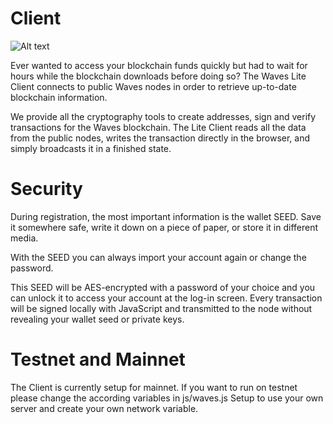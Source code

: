 # Client

![Alt text](https://pbs.twimg.com/media/CjUjPVgVAAA60Pv.jpg "Waves Client Screen")

Ever wanted to access your blockchain funds quickly but had to wait for hours while the blockchain downloads before doing so? 
The Waves Lite Client connects to public Waves nodes in order to retrieve up-to-date blockchain information.

We provide all the cryptography tools to create addresses, sign and verify transactions for the Waves blockchain. The Lite Client reads all the data from the public nodes, writes the transaction directly in the browser, and simply broadcasts it in a finished state.

# Security

During registration, the most important information is the wallet SEED. Save it somewhere safe, write it down on a piece of paper, or store it in different media.

With the SEED you can always import your account again or change the password.

This SEED will be AES-encrypted with a password of your choice and you can unlock it to access your account at the log-in screen.
Every transaction will be signed locally with JavaScript and transmitted to the node without revealing your wallet seed or private keys.

# Testnet and Mainnet

The Client is currently setup for mainnet. If you want to run on testnet please change the according variables in js/waves.js 
Setup to use your own server and create your own network variable.
